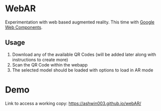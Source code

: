 # WebAR

Experimentation with web based augmented reality. This time with [Google Web Components](https://github.com/GoogleWebComponents/model-viewer).

## Usage

1. Download any of the available QR Codes (will be added later along with instructions to create more)
2. Scan the QR Code within the webapp
3. The selected model should be loaded with options to load in AR mode

# Demo
Link to access a working copy: https://ashwin003.github.io/webAR/